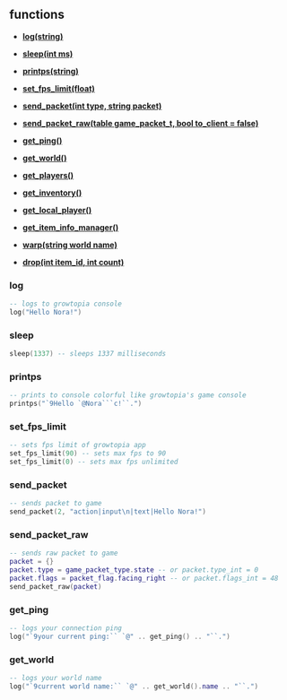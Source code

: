 ## functions
* **[log(string)](#log)**
* **[sleep(int ms)](#sleep)**
* **[printps(string)](#printps)**
* **[set_fps_limit(float)](#set_fps_limit)**
* **[send_packet(int type, string packet)](#send_packet)**
* **[send_packet_raw(table game_packet_t, bool to_client = false)](#send_packet_raw)**

* **[get_ping()](#get_ping)**
* **[get_world()](#get_world)**
* **[get_players()](#get_players)**
* **[get_inventory()](#get_inventory)**
* **[get_local_player()](#get_local_player)**
* **[get_item_info_manager()](#get_item_info_manager)**

* **[warp(string world name)](#warp)**
* **[drop(int item_id, int count)](#drop)**

### log
```lua
-- logs to growtopia console
log("Hello Nora!")
```

### sleep
```lua
sleep(1337) -- sleeps 1337 milliseconds
```

### printps
```lua
-- prints to console colorful like growtopia's game console
printps("`9Hello `@Nora```c!``.")
```

### set_fps_limit
```lua
-- sets fps limit of growtopia app
set_fps_limit(90) -- sets max fps to 90
set_fps_limit(0) -- sets max fps unlimited
```

### send_packet
```lua
-- sends packet to game
send_packet(2, "action|input\n|text|Hello Nora!")
```

### send_packet_raw
```lua
-- sends raw packet to game
packet = {}
packet.type = game_packet_type.state -- or packet.type_int = 0
packet.flags = packet_flag.facing_right -- or packet.flags_int = 48
send_packet_raw(packet) 
```

### get_ping
```lua
-- logs your connection ping
log("`9your current ping:`` `@" .. get_ping() .. "``.")
```

### get_world
```lua
-- logs your world name
log("`9current world name:`` `@" .. get_world().name .. "``.")
```
